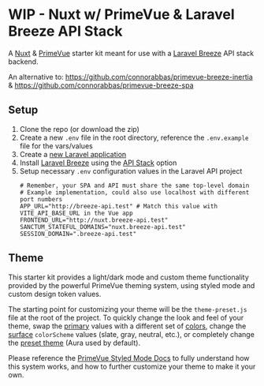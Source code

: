 # WIP - Nuxt w/ PrimeVue & Laravel Breeze API Stack
A [Nuxt](https://nuxt.com/) & [PrimeVue](https://primevue.org/) starter kit meant for use with a [Laravel Breeze](https://laravel.com/docs/master/starter-kits#laravel-breeze) API stack backend.

An alternative to: https://github.com/connorabbas/primevue-breeze-inertia & https://github.com/connorabbas/primevue-breeze-spa

## Setup 
1. Clone the repo (or download the zip)
2. Create a new `.env` file in the root directory, reference the `.env.example` file for the vars/values
3. Create a [new Laravel application](https://laravel.com/docs/master/installation) 
4. Install [Laravel Breeze](https://laravel.com/docs/master/starter-kits#laravel-breeze-installation) using the [API Stack](https://laravel.com/docs/master/starter-kits#breeze-and-next) option
5. Setup necessary `.env` configuration values in the Laravel API project
    ```
    # Remember, your SPA and API must share the same top-level domain
    # Example implementation, could also use localhost with different port numbers
    APP_URL="http://breeze-api.test" # Match this value with VITE_API_BASE_URL in the Vue app
    FRONTEND_URL="http://nuxt.breeze-api.test"
    SANCTUM_STATEFUL_DOMAINS="nuxt.breeze-api.test"
    SESSION_DOMAIN=".breeze-api.test"
    ```

## Theme
This starter kit provides a light/dark mode and custom theme functionality provided by the powerful PrimeVue theming system, using styled mode and custom design token values.

The starting point for customizing your theme will be the `theme-preset.js` file at the root of the project. To quickly change the look and feel of your theme, swap the [primary](https://primevue.org/theming/styled/#primary) values with a different set of [colors](https://primevue.org/theming/styled/#colors), change the [surface](https://primevue.org/theming/styled/#surface) `colorScheme` values (slate, gray, neutral, etc.), or completely change the [preset theme](https://primevue.org/theming/styled/#presets) (Aura used by default).

Please reference the [PrimeVue Styled Mode Docs](https://primevue.org/theming/styled/) to fully understand how this system works, and how to further customize your theme to make it your own.
